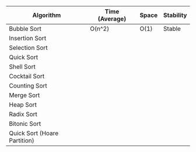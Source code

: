 | Algorithm                    | Time (Average) | Space | Stability |
|------------------------------|----------------|-------|-----------|
| Bubble Sort                  |     O(n^2)     | O(1)  | Stable    |
| Insertion Sort               |                |       |           |
| Selection Sort               |                |       |           |
| Quick Sort                   |                |       |           |
| Shell Sort                   |                |       |           |
| Cocktail Sort                |                |       |           |
| Counting Sort                |                |       |           |
| Merge Sort                   |                |       |           |
| Heap Sort                    |                |       |           |
| Radix Sort                   |                |       |           |
| Bitonic Sort                 |                |       |           |
| Quick Sort (Hoare Partition) |                |       |           |
